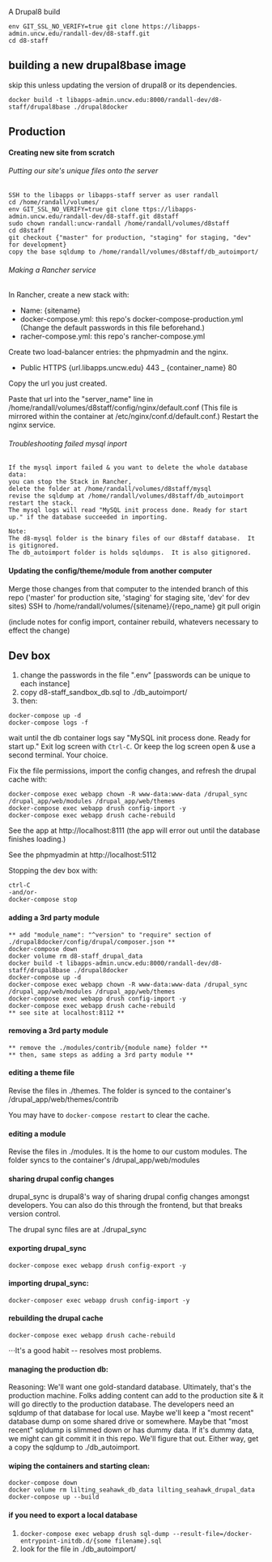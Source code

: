 A Drupal8 build

```
env GIT_SSL_NO_VERIFY=true git clone https://libapps-admin.uncw.edu/randall-dev/d8-staff.git
cd d8-staff
```

## building a new drupal8base image

skip this unless updating the version of drupal8 or its dependencies.

```
docker build -t libapps-admin.uncw.edu:8000/randall-dev/d8-staff/drupal8base ./drupal8docker 
```


## Production

#### Creating new site from scratch

###### Putting our site's unique files onto the server

```
SSH to the libapps or libapps-staff server as user randall
cd /home/randall/volumes/
env GIT_SSL_NO_VERIFY=true git clone ttps://libapps-admin.uncw.edu/randall-dev/d8-staff.git d8staff
sudo chown randall:uncw-randall /home/randall/volumes/d8staff
cd d8staff
git checkout {"master" for production, "staging" for staging, "dev" for development}
copy the base sqldump to /home/randall/volumes/d8staff/db_autoimport/
```

###### Making a Rancher service

In Rancher, create a new stack with:
  
  - Name: {sitename}
  - docker-compose.yml: this repo's docker-compose-production.yml  (Change the default passwords in this file beforehand.)
  - racher-compose.yml: this repo's rancher-compose.yml

Create two load-balancer entries: the phpmyadmin and the nginx.

  - Public  HTTPS  {url.libapps.uncw.edu} 443 _ {container_name} 80

Copy the url you just created.

Paste that url into the "server_name" line in /home/randall/volumes/d8staff/config/nginx/default.conf
(This file is mirrored within the container at /etc/nginx/conf.d/default.conf.)
Restart the nginx service.

###### Troubleshooting failed mysql inport

```
If the mysql import failed & you want to delete the whole database data:
you can stop the Stack in Rancher,
delete the folder at /home/randall/volumes/d8staff/mysql
revise the sqldump at /home/randall/volumes/d8staff/db_autoimport
restart the stack.
The mysql logs will read "MySQL init process done. Ready for start up." if the database succeeded in importing.

Note:
The d8-mysql folder is the binary files of our d8staff database.  It is gitignored.
The db_autoimport folder is holds sqldumps.  It is also gitignored.
```

#### Updating the config/theme/module from another computer

Merge those changes from that computer to the intended branch of this repo ('master' for production site, 'staging' for staging site, 'dev' for dev sites)
SSH to /home/randall/volumes/{sitename}/{repo_name}
git pull origin

(include notes for config import, container rebuild, whatevers necessary to effect the change)


## Dev box

1) change the passwords in the file ".env"  [passwords can be unique to each instance]
2) copy d8-staff_sandbox_db.sql to ./db_autoimport/
3) then:

```
docker-compose up -d
docker-compose logs -f
```

   wait until the db container logs say "MySQL init process done. Ready for start up."  Exit log screen with `Ctrl-C`.  Or keep the log screen open & use a second terminal.  Your choice.

Fix the file permissions, import the config changes, and refresh the drupal cache with:

```
docker-compose exec webapp chown -R www-data:www-data /drupal_sync /drupal_app/web/modules /drupal_app/web/themes
docker-compose exec webapp drush config-import -y
docker-compose exec webapp drush cache-rebuild
```

See the app at http://localhost:8111
(the app will error out until the database finishes loading.)

See the phpmyadmin at http://localhost:5112


Stopping the dev box with:

```
ctrl-C
-and/or-
docker-compose stop 
```
#### adding a 3rd party module

```
** add "module_name": "^version" to "require" section of ./drupal8docker/config/drupal/composer.json **
docker-compose down
docker volume rm d8-staff_drupal_data
docker build -t libapps-admin.uncw.edu:8000/randall-dev/d8-staff/drupal8base ./drupal8docker
docker-compose up -d
docker-compose exec webapp chown -R www-data:www-data /drupal_sync /drupal_app/web/modules /drupal_app/web/themes
docker-compose exec webapp drush config-import -y
docker-compose exec webapp drush cache-rebuild
** see site at localhost:8112 **
```

#### removing a 3rd party module

```
** remove the ./modules/contrib/{module name} folder **
** then, same steps as adding a 3rd party module **
```

#### editing a theme file

Revise the files in ./themes.  The folder is synced to the container's /drupal_app/web/themes/contrib

You may have to `docker-compose restart` to clear the cache.

#### editing a module

Revise the files in ./modules.  It is the home to our custom modules.  The folder syncs to the container's /drupal_app/web/modules

#### sharing drupal config changes

drupal_sync is drupal8's way of sharing drupal config changes amongst developers.
You can also do this through the frontend, but that breaks version control.

The drupal sync files are at ./drupal_sync

#### exporting drupal_sync

`docker-compose exec webapp drush config-export -y`

#### importing drupal_sync:

`docker-composer exec webapp drush config-import -y`

#### rebuilding the drupal cache

`docker-compose exec webapp drush cache-rebuild`

⋅⋅⋅It's a good habit -- resolves most problems.

#### managing the production db:

Reasoning:  We'll want one gold-standard database.  Ultimately, that's the production machine.  Folks adding content can add to the production site & it will go directly to the production database.  The developers need an sqldump of that database for local use.  Maybe we'll keep a "most recent" database dump on some shared drive or somewhere.  Maybe that "most recent" sqldump is slimmed down or has dummy data.  If it's dummy data, we might can git commit it in this repo.  We'll figure that out.  Either way, get a copy the sqldump to ./db_autoimport.

#### wiping the containers and starting clean:

```
docker-compose down
docker volume rm lilting_seahawk_db_data lilting_seahawk_drupal_data
docker-compose up --build
```

#### if you need to export a local database

1) `docker-compose exec webapp drush sql-dump --result-file=/docker-entrypoint-initdb.d/{some filename}.sql`
1) look for the file in ./db_autoimport/
